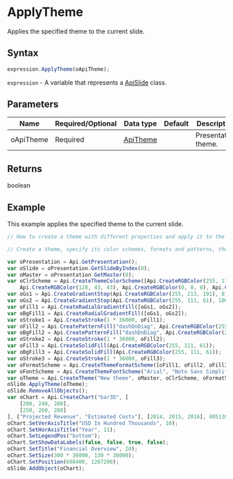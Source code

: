 # ApplyTheme

Applies the specified theme to the current slide.

## Syntax

```javascript
expression.ApplyTheme(oApiTheme);
```

`expression` - A variable that represents a [ApiSlide](../ApiSlide.md) class.

## Parameters

| **Name** | **Required/Optional** | **Data type** | **Default** | **Description** |
| ------------- | ------------- | ------------- | ------------- | ------------- |
| oApiTheme | Required | [ApiTheme](../../ApiTheme/ApiTheme.md) |  | Presentation theme. |

## Returns

boolean

## Example

This example applies the specified theme to the current slide.

```javascript editor-pptx
// How to create a theme with different properties and apply it to the slide.

// Create a theme, specify its color schemes, formats and patterns, then apply it to the slide.

var oPresentation = Api.GetPresentation();
var oSlide = oPresentation.GetSlideByIndex(0);
var oMaster = oPresentation.GetMaster(0);
var oClrScheme = Api.CreateThemeColorScheme([Api.CreateRGBColor(255, 111, 61), Api.CreateRGBColor(51, 51, 51), Api.CreateRGBColor(230, 179, 117), Api.CreateRGBColor(235, 235, 235), Api.CreateRGBColor(163, 21, 21), 
	Api.CreateRGBColor(128, 43, 43), Api.CreateRGBColor(0, 0, 0), Api.CreateRGBColor(128, 128, 128), Api.CreateRGBColor(176, 196, 222), Api.CreateRGBColor(65, 105, 225), Api.CreateRGBColor(255, 255, 255), Api.CreateRGBColor(255, 213, 191)], "New color scheme");
var oGs1 = Api.CreateGradientStop(Api.CreateRGBColor(255, 213, 191), 0);
var oGs2 = Api.CreateGradientStop(Api.CreateRGBColor(255, 111, 61), 100000);
var oFill1 = Api.CreateRadialGradientFill([oGs1, oGs2]);
var oBgFill1 = Api.CreateRadialGradientFill([oGs1, oGs2]);
var oStroke1 = Api.CreateStroke(1 * 36000, oFill1);
var oFill2 = Api.CreatePatternFill("dashDnDiag", Api.CreateRGBColor(255, 111, 61), Api.CreateRGBColor(51, 51, 51));
var oBgFill2 = Api.CreatePatternFill("dashDnDiag", Api.CreateRGBColor(255, 111, 61), Api.CreateRGBColor(51, 51, 51));
var oStroke2 = Api.CreateStroke(1 * 36000, oFill2);
var oFill3 = Api.CreateSolidFill(Api.CreateRGBColor(255, 111, 61));
var oBgFill3 = Api.CreateSolidFill(Api.CreateRGBColor(255, 111, 61));
var oStroke3 = Api.CreateStroke(1 * 36000, oFill3);
var oFormatScheme = Api.CreateThemeFormatScheme([oFill1, oFill2, oFill3], [oBgFill1, oBgFill2, oBgFill3], [oStroke1, oStroke2, oStroke3], "New format scheme");
var oFontScheme = Api.CreateThemeFontScheme("Arial", "Noto Sans Simplified Chinese", "Arabic", "Times New Roman", "Noto Serif Simplified Chinese", "Arabic", "New font scheme");
var oTheme = Api.CreateTheme("New theme", oMaster, oClrScheme, oFormatScheme, oFontScheme);
oSlide.ApplyTheme(oTheme);
oSlide.RemoveAllObjects();
var oChart = Api.CreateChart("bar3D", [
	[200, 240, 280],
	[250, 260, 280]
], ["Projected Revenue", "Estimated Costs"], [2014, 2015, 2016], 4051300, 2347595, 24);
oChart.SetVerAxisTitle("USD In Hundred Thousands", 10);
oChart.SetHorAxisTitle("Year", 11);
oChart.SetLegendPos("bottom");
oChart.SetShowDataLabels(false, false, true, false);
oChart.SetTitle("Financial Overview", 20);
oChart.SetSize(300 * 36000, 130 * 36000);
oChart.SetPosition(608400, 1267200);
oSlide.AddObject(oChart);
```
